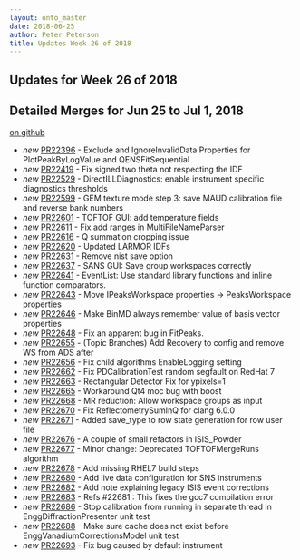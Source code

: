 ```yaml
---
layout: onto_master
date: 2018-06-25
author: Peter Peterson
title: Updates Week 26 of 2018
---
```

Updates for Week 26 of 2018
---------------------------

Detailed Merges for Jun 25 to Jul 1, 2018
-----------------------------------------
[on github](https://github.com/mantidproject/mantid/pulls?q=is%3Apr+merged%3A2018-06-26..2018-07-01)

* *new* [PR22396](https://github.com/mantidproject/mantid/pull/22396) - Exclude and IgnoreInvalidData Properties for PlotPeakByLogValue and QENSFitSequential
* *new* [PR22419](https://github.com/mantidproject/mantid/pull/22419) - Fix signed two theta not respecting the IDF
* *new* [PR22529](https://github.com/mantidproject/mantid/pull/22529) - DirectILLDiagnostics: enable instrument specific diagnostics thresholds
* *new* [PR22599](https://github.com/mantidproject/mantid/pull/22599) - GEM texture mode step 3: save MAUD calibration file and reverse bank numbers
* *new* [PR22601](https://github.com/mantidproject/mantid/pull/22601) - TOFTOF GUI: add temperature fields
* *new* [PR22611](https://github.com/mantidproject/mantid/pull/22611) - Fix add ranges in MultiFileNameParser
* *new* [PR22616](https://github.com/mantidproject/mantid/pull/22616) - Q summation cropping issue
* *new* [PR22620](https://github.com/mantidproject/mantid/pull/22620) - Updated LARMOR IDFs
* *new* [PR22631](https://github.com/mantidproject/mantid/pull/22631) - Remove nist save option
* *new* [PR22637](https://github.com/mantidproject/mantid/pull/22637) - SANS GUI: Save group workspaces correctly
* *new* [PR22641](https://github.com/mantidproject/mantid/pull/22641) - EventList: Use standard library functions and inline function comparators.
* *new* [PR22643](https://github.com/mantidproject/mantid/pull/22643) - Move IPeaksWorkspace properties -> PeaksWorkspace properties
* *new* [PR22646](https://github.com/mantidproject/mantid/pull/22646) - Make BinMD always remember value of basis vector properties
* *new* [PR22648](https://github.com/mantidproject/mantid/pull/22648) - Fix an apparent bug in FitPeaks.
* *new* [PR22655](https://github.com/mantidproject/mantid/pull/22655) - (Topic Branches) Add Recovery to config and remove WS from ADS after
* *new* [PR22656](https://github.com/mantidproject/mantid/pull/22656) - Fix child algorithms EnableLogging setting
* *new* [PR22662](https://github.com/mantidproject/mantid/pull/22662) - Fix PDCalibrationTest random segfault on RedHat 7
* *new* [PR22663](https://github.com/mantidproject/mantid/pull/22663) - Rectangular Detector Fix for ypixels=1
* *new* [PR22665](https://github.com/mantidproject/mantid/pull/22665) - Workaround Qt4 moc bug with boost
* *new* [PR22668](https://github.com/mantidproject/mantid/pull/22668) - MR reduction: Allow workspace groups as input
* *new* [PR22670](https://github.com/mantidproject/mantid/pull/22670) - Fix ReflectometrySumInQ for clang 6.0.0
* *new* [PR22671](https://github.com/mantidproject/mantid/pull/22671) - Added save_type to row state generation for row user file
* *new* [PR22676](https://github.com/mantidproject/mantid/pull/22676) - A couple of small refactors in ISIS_Powder
* *new* [PR22677](https://github.com/mantidproject/mantid/pull/22677) - Minor change: Deprecated TOFTOFMergeRuns algorithm
* *new* [PR22678](https://github.com/mantidproject/mantid/pull/22678) - Add missing RHEL7 build steps
* *new* [PR22680](https://github.com/mantidproject/mantid/pull/22680) - Add live data configuration for SNS instruments
* *new* [PR22682](https://github.com/mantidproject/mantid/pull/22682) - Add note explaining legacy ISIS event corrections
* *new* [PR22683](https://github.com/mantidproject/mantid/pull/22683) - Refs #22681 : This fixes the gcc7 compilation error
* *new* [PR22686](https://github.com/mantidproject/mantid/pull/22686) - Stop calibration from running in separate thread in EnggDiffractionPresenter unit test
* *new* [PR22688](https://github.com/mantidproject/mantid/pull/22688) - Make sure cache does not exist before EnggVanadiumCorrectionsModel unit test
* *new* [PR22693](https://github.com/mantidproject/mantid/pull/22693) - Fix bug caused by default instrument

